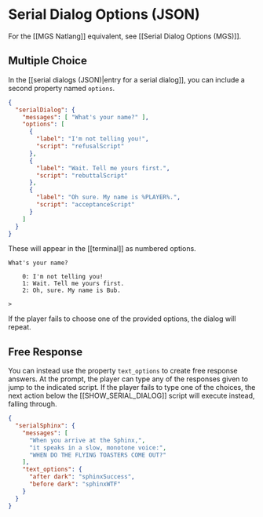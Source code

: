 # Serial Dialog Options (JSON)

For the [[MGS Natlang]] equivalent, see [[Serial Dialog Options (MGS)]].

## Multiple Choice

In the [[serial dialogs (JSON)|entry for a serial dialog]], you can include a second property named `options`.

```json
{
  "serialDialog": {
    "messages": [ "What's your name?" ],
    "options": [
      {
        "label": "I'm not telling you!",
        "script": "refusalScript"
      },
      {
        "label": "Wait. Tell me yours first.",
        "script": "rebuttalScript"
      },
      {
        "label": "Oh sure. My name is %PLAYER%.",
        "script": "acceptanceScript"
      }
    ]
  }
}
```

These will appear in the [[terminal]] as numbered options.

```
What's your name?

    0: I'm not telling you!
    1: Wait. Tell me yours first.
    2: Oh, sure. My name is Bub.

>
```

If the player fails to choose one of the provided options, the dialog will repeat.

## Free Response

You can instead use the property `text_options` to create free response answers. At the prompt, the player can type any of the responses given to jump to the indicated script. If the player fails to type one of the choices, the next action below the [[SHOW_SERIAL_DIALOG]] script will execute instead, falling through.

```json
{
  "serialSphinx": {
    "messages": [
      "When you arrive at the Sphinx,",
      "it speaks in a slow, monotone voice:",
      "WHEN DO THE FLYING TOASTERS COME OUT?"
    ],
    "text_options": {
      "after dark": "sphinxSuccess",
      "before dark": "sphinxWTF"
    }
  }
}
```
